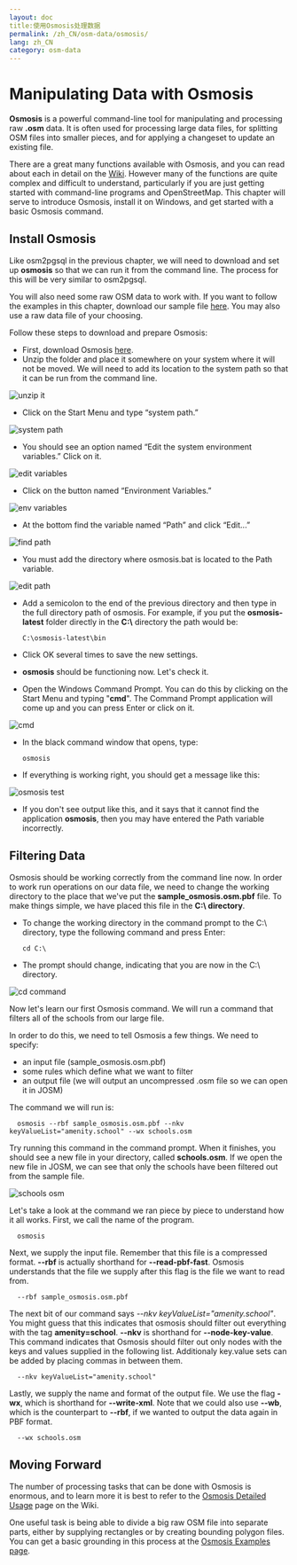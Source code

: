 ```yaml
---
layout: doc
title:使用Osmosis处理数据
permalink: /zh_CN/osm-data/osmosis/
lang: zh_CN
category: osm-data
---
```


Manipulating Data with Osmosis
===============================


**Osmosis** is a powerful command-line tool for manipulating and processing raw **.osm** data. It is often used for processing large data files, for splitting OSM files into smaller pieces, and for applying a changeset to update an existing file.  

There are a great many functions available with Osmosis, and you can read about each in detail on the [Wiki](http://wiki.openstreetmap.org/wiki/Osmosis/Detailed_Usage_0.41). However many of the functions are quite complex and difficult to understand, particularly if you are just getting started with command-line programs and OpenStreetMap. This chapter will serve to introduce Osmosis, install it on Windows, and get started with a basic Osmosis command.  

Install Osmosis
----------------

Like osm2pgsql in the previous chapter, we will need to download and set up **osmosis** so that we can run it from the command line. The process for this will be very similar to osm2pgsql.  

You will also need some raw OSM data to work with. If you want to follow the examples in this chapter, download our sample file [here](/files/sample_osmosis.osm.pbf). You may also use a raw data file of your choosing.  

Follow these steps to download and prepare Osmosis:  

- First, download Osmosis [here](http://bretth.dev.openstreetmap.org/osmosis-build/osmosis-latest.zip).  
- Unzip the folder and place it somewhere on your system where it will not be moved. We will need to add its location to the system path so that it can be run from the command line.  

![unzip it][]

- Click on the Start Menu and type “system path.”  

![system path][]

- You should see an option named “Edit the system environment variables.”  Click on it.  

![edit variables][]

- Click on the button named “Environment Variables.”  

![env variables][]

- At the bottom find the variable named “Path” and click “Edit...”  

![find path][]

- You must add the directory where osmosis.bat is located to the Path variable.  

![edit path][]

- Add a semicolon to the end of the previous directory and then type in the full directory path of osmosis.  For example, if you put the **osmosis-latest** folder 	directly in the **C:\\** directory the path would be:  
	
      C:\osmosis-latest\bin

- Click OK several times to save the new settings.  
- **osmosis** should be functioning now. Let's check it.  
- Open the Windows Command Prompt. You can do this by clicking on the Start Menu and typing "**cmd**". The Command Prompt application will come up and you can press Enter or click on it.  

![cmd][]

- In the black command window that opens, type:  

      osmosis

- If everything is working right, you should get a message like this:  

![osmosis test][]

- If you don't see output like this, and it says that it cannot find the application **osmosis**, then you may have entered the Path variable incorrectly.  

Filtering Data
---------------

Osmosis should be working correctly from the command line now. In order to work run operations on our data file, we need to change the working directory to the place that we've put the **sample_osmosis.osm.pbf** file. To make things simple, we have placed this file in the **C:\ directory**.  

- To change the working directory in the command prompt to the C:\ directory, type the following command and press Enter:  

      cd C:\
    
- The prompt should change, indicating that you are now in the C:\ directory.  

![cd command][]

Now let's learn our first Osmosis command. We will run a command that filters all of the schools from our large file.  

In order to do this, we need to tell Osmosis a few things. We need to specify:  

- an input file (sample_osmosis.osm.pbf)  
- some rules which define what we want to filter  
- an output file (we will output an uncompressed .osm file so we can open it in JOSM)  

The command we will run is:  

      osmosis --rbf sample_osmosis.osm.pbf --nkv keyValueList="amenity.school" --wx schools.osm

Try running this command in the command prompt. When it finishes, you should see a new file in your directory, called **schools.osm**. If we open the new file in JOSM, we can see that only the schools have been filtered out from the sample file.  

![schools osm][]

Let's take a look at the command we ran piece by piece to understand how it all works. First, we call the name of the program.

      osmosis

Next, we supply the input file. Remember that this file is a compressed format.  **--rbf** is actually shorthand for **--read-pbf-fast**. Osmosis understands that the file we supply after this flag is the file we want to read from.  

      --rbf sample_osmosis.osm.pbf

The next bit of our command says *--nkv keyValueList="amenity.school"*. You might guess that this indicates that osmosis should filter out everything with the tag **amenity=school**. **--nkv** is shorthand for **--node-key-value**. This command indicates that Osmosis should filter out only nodes with the keys and values supplied in the following list. Additionaly key.value sets can be added by placing commas in between them.  

      --nkv keyValueList="amenity.school"

Lastly, we supply the name and format of the output file. We use the flag **-wx**, which is shorthand for **--write-xml**. Note that we could also use **--wb**, which is the counterpart to **--rbf**, if we wanted to output the data again in PBF format.  

      --wx schools.osm

Moving Forward
---------------

The number of processing tasks that can be done with Osmosis is enormous, and to learn more it is best to refer to the [Osmosis Detailed Usage](http://wiki.openstreetmap.org/wiki/Osmosis/Detailed_Usage_0.43) page on the Wiki.  

One useful task is being able to divide a big raw OSM file into separate parts, either by supplying rectangles or by creating bounding polygon files. You can get a basic grounding in this process at the [Osmosis Examples page](http://wiki.openstreetmap.org/wiki/Osmosis/Examples).  

[unzip it]: /images/osm-data/unzip-it.png
[system path]: /images/osm-data/system-path.png
[edit variables]: /images/osm-data/edit-environment-variables.png
[env variables]: /images/osm-data/environment-variables.png
[find path]: /images/osm-data/find-path.png
[edit path]: /images/osm-data/edit-path-variable.png
[cmd]: /images/osm-data/cmd.png
[osmosis test]: /images/osm-data/osmosis-test.png
[cd command]: /images/osm-data/cd-command.png
[schools osm]: /images/osm-data/schools-osm.png


